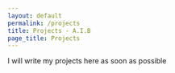 ```yaml
---
layout: default
permalink: /projects
title: Projects - A.I.B 
page_title: Projects
---
```


I will write my projects here as soon as possible
